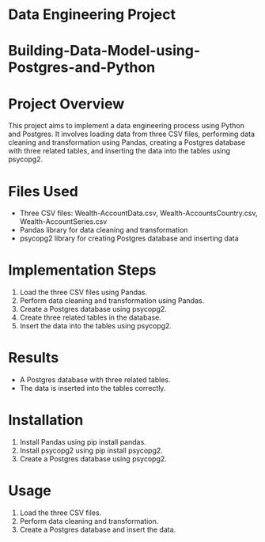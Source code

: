 # Data Engineering Project

# Building-Data-Model-using-Postgres-and-Python


# Project Overview
This project aims to implement a data engineering process using Python and Postgres. It involves loading data from three CSV files, performing data cleaning and transformation using Pandas, creating a Postgres database with three related tables, and inserting the data into the tables using psycopg2.

# Files Used
- Three CSV files: Wealth-AccountData.csv, Wealth-AccountsCountry.csv, Wealth-AccountSeries.csv
- Pandas library for data cleaning and transformation
- psycopg2 library for creating Postgres database and inserting data

# Implementation Steps
1. Load the three CSV files using Pandas.
2. Perform data cleaning and transformation using Pandas.
3. Create a Postgres database using psycopg2.
4. Create three related tables in the database.
5. Insert the data into the tables using psycopg2.

# Results
- A Postgres database with three related tables.
- The data is inserted into the tables correctly.

# Installation
1. Install Pandas using pip install pandas.
2. Install psycopg2 using pip install psycopg2.
3. Create a Postgres database using psycopg2.

# Usage
1. Load the three CSV files.
2. Perform data cleaning and transformation.
3. Create a Postgres database and insert the data.
